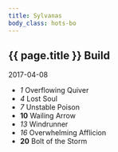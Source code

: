 ```yaml
---
title: Sylvanas
body_class: hots-bo
---
```


## {{ page.title }} Build
2017-04-08

-   _1_  Overflowing Quiver
-   _4_  Lost Soul
-   _7_  Unstable Poison
- __10__ Wailing Arrow
-  _13_  Windrunner
-  _16_  Overwhelming Afflicion
- __20__ Bolt of the Storm

































